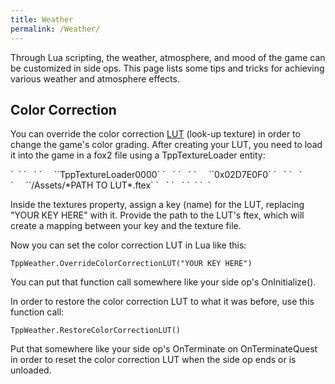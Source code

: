```yaml
---
title: Weather
permalink: /Weather/
---
```


Through Lua scripting, the weather, atmosphere, and mood of the game can
be customized in side ops. This page lists some tips and tricks for
achieving various weather and atmosphere effects.

## Color Correction

You can override the color correction [LUT](/LUT "wikilink") (look-up
texture) in order to change the game's color grading. After creating
your LUT, you need to load it into the game in a fox2 file using a
TppTextureLoader entity:

<entity class="TppTextureLoader" classVersion="1" addr="0x02D7E550" unknown1="160" unknown2="1260440">
`  `<staticProperties>
`   `<property name="name" type="String" container="StaticArray" arraySize="1">
`     `<value>`TppTextureLoader0000`</value>
`   `</property>
`   `<property name="dataSet" type="EntityHandle" container="StaticArray" arraySize="1">
`     `<value>`0x02D7E0F0`</value>
`   `</property>
`   `<property name="textures" type="Path" container="StringMap" arraySize="3">
`     `<value key="YOUR KEY HERE">`/Assets/*PATH TO LUT*.ftex`</value>
`   `</property>
`   `<property name="forceLargeTextures" type="Path" container="StringMap" />
`  `</staticProperties>
`  `<dynamicProperties />
</entity>

Inside the textures property, assign a key (name) for the LUT, replacing
"YOUR KEY HERE" with it. Provide the path to the LUT's ftex, which will
create a mapping between your key and the texture file.

Now you can set the color correction LUT in Lua like this:

`TppWeather.OverrideColorCorrectionLUT("YOUR KEY HERE")`

You can put that function call somewhere like your side op's
OnInitialize().

In order to restore the color correction LUT to what it was before, use
this function call:

`TppWeather.RestoreColorCorrectionLUT()`

Put that somewhere like your side op's OnTerminate on OnTerminateQuest
in order to reset the color correction LUT when the side op ends or is
unloaded.